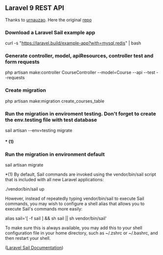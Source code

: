 ## Laravel 9 REST API

Thanks to <a href="https://github.com/urnauzao" alt="github-profile">urnauzao</a>. Here the original 
<a href="https://github.com/urnauzao/api-example" alt="repo">repo</a>

### Download a Laravel Sail example app 
curl -s "https://laravel.build/example-app?with=mysql,redis" | bash

### Generate controller, model, apiResources, controller test and form requests
php artisan make:controller CourseController --model=Course --api --test --requests

### Create migration
php artisan make:migration create_courses_table

### Run the migration in enviroment testing. Don't forget to create the env.testing file with test database
sail artisan --env=testing migrate      
#### * (1)

### Run the migration in environment default
sail artisan migrate


*(1) By default, Sail commands are invoked using the vendor/bin/sail script that is included with all new Laravel applications:

./vendor/bin/sail up

However, instead of repeatedly typing vendor/bin/sail to execute Sail commands, you may wish to configure a shell alias that allows you to execute Sail's commands more easily:

alias sail='[ -f sail ] && sh sail || sh vendor/bin/sail'

To make sure this is always available, you may add this to your shell configuration file in your home directory, such as ~/.zshrc or ~/.bashrc, and then restart your shell.

(<a href="https://laravel.com/docs/9.x/sail" ref="laravel-doc">Laravel Sail Documentation</a>)


